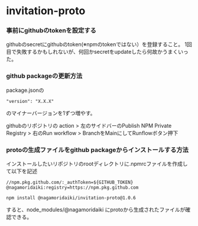 # invitation-proto

### 事前にgithubのtokenを設定する
githubのsecretにgithubのtoken(※npmのtokenではない）を登録すること。
1回目で失敗するかもしれないが、何回かsecretをupdateしたら何故かうまくいった。

### github packageの更新方法

package.jsonの
```
"version": "X.X.X"
```
のマイナーバージョンを1ずつ増やす。

githubのリポジトリの
action > 左のサイドバーのPublish NPM Private Registry > 右のRun workflow > 
BranchをMainにしてRunflowボタン押下


### protoの生成ファイルをgithub packageからインストールする方法

インストールしたいリポジトリのrootディレクトリに.npmrcファイルを作成して以下を記述
```
//npm.pkg.github.com/:_authToken=${GITHUB_TOKEN}
@nagamoridaiki:registry=https://npm.pkg.github.com
```

```
npm install @nagamoridaiki/invitation-proto@1.0.6
```

すると、node_modules/@nagamoridaiki
にprotoから生成されたファイルが確認できる。
